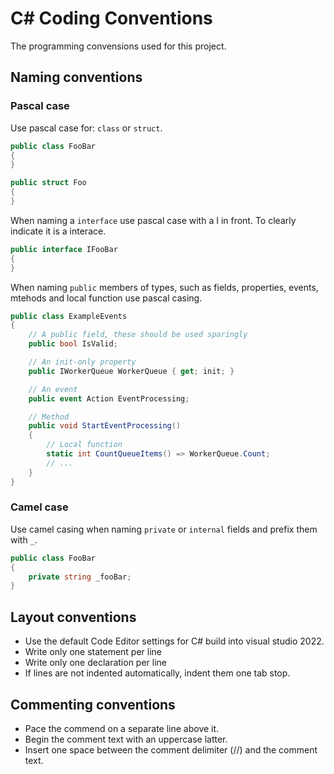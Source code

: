 # C# Coding Conventions

The programming convensions used for this project.

## Naming conventions


### Pascal case

Use pascal case for: `class` or `struct`.

```csharp
public class FooBar
{
}
```

```csharp
public struct Foo
{
}
```

When naming a `interface` use pascal case with a I in front. To clearly indicate it is a interace.

```csharp
public interface IFooBar
{
}
```

When naming `public` members of types, such as fields, properties, events, mtehods and local function use pascal casing.
```csharp
public class ExampleEvents
{
    // A public field, these should be used sparingly
    public bool IsValid;

    // An init-only property
    public IWorkerQueue WorkerQueue { get; init; }

    // An event
    public event Action EventProcessing;

    // Method
    public void StartEventProcessing()
    {
        // Local function
        static int CountQueueItems() => WorkerQueue.Count;
        // ...
    }
}
```

### Camel case

Use camel casing when naming `private` or `internal` fields and prefix them with `_`.

```csharp
public class FooBar 
{
    private string _fooBar;
}
```

## Layout conventions

- Use the default Code Editor settings for C# build into visual studio 2022.
- Write only one statement per line
- Write only one declaration per line
- If lines are not indented automatically, indent them one tab stop.

## Commenting conventions

- Pace the commend on a separate line above it.
- Begin the comment text with an uppercase latter.
- Insert one space between the comment delimiter (//) and the comment text.
